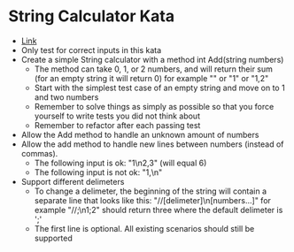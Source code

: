 ﻿# String Calculator Kata

- [Link](http://osherove.com/tdd-kata-1/)
- Only test for correct inputs in this kata
- Create a simple String calculator with a method int Add(string numbers)
	- The method can take 0, 1, or 2 numbers, and will return their sum (for an empty string it will return 0)
	  for example "" or "1" or "1,2"
	- Start with the simplest test case of an empty string and move on to 1 and two numbers
	- Remember to solve things as simply as possible so that you force yourself to write tests you did not think about
	- Remember to refactor after each passing test
- Allow the Add method to handle an unknown amount of numbers
- Allow the add method to handle new lines between numbers (instead of commas).
	- The following input is ok: "1\n2,3" (will equal 6)
	- The following input is not ok: "1,\n"
- Support different delimeters
	- To change a delimeter, the beginning of the string will contain a separate line that looks like this:
	  "//[delimeter]\n[numbers...]" for example "//;\n1;2" should return three where the default delimeter is ';'
	- The first line is optional. All existing scenarios should still be supported